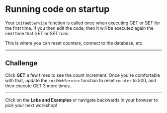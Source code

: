 # Running code on startup

Your `initWebService` function is called once when executing GET or SET for
the first time. If you then edit the code, then it will be executed again the
next time that GET or SET runs.

This is where you can reset counters, connect to the database, etc.

---

## Challenge

Click **GET** a few times to see the count increment. Once you're comfortable
with that, update the `initWebService` function to reset `counter` to 500, and 
then execute GET 3 more times.

---

Click on the **Labs and Examples** or navigate backwards in your browser to pick your next workshop!